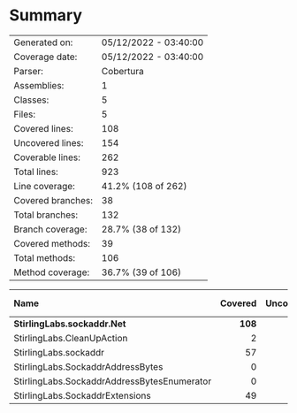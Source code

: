 ﻿# Summary
|||
|:---|:---|
| Generated on: | 05/12/2022 - 03:40:00 |
| Coverage date: | 05/12/2022 - 03:40:00 |
| Parser: | Cobertura |
| Assemblies: | 1 |
| Classes: | 5 |
| Files: | 5 |
| Covered lines: | 108 |
| Uncovered lines: | 154 |
| Coverable lines: | 262 |
| Total lines: | 923 |
| Line coverage: | 41.2% (108 of 262) |
| Covered branches: | 38 |
| Total branches: | 132 |
| Branch coverage: | 28.7% (38 of 132) |
| Covered methods: | 39 |
| Total methods: | 106 |
| Method coverage: | 36.7% (39 of 106) |

|**Name**|**Covered**|**Uncovered**|**Coverable**|**Total**|**Line coverage**|**Covered**|**Total**|**Branch coverage**|**Covered**|**Total**|**Method coverage**|
|:---|---:|---:|---:|---:|---:|---:|---:|---:|---:|---:|---:|
|**StirlingLabs.sockaddr.Net**|**108**|**154**|**262**|**923**|**41.2%**|**38**|**132**|**28.7%**|**39**|**106**|**36.7%**|
|StirlingLabs.CleanUpAction|2|1|3|14|66.6%|0|0||1|2|50%|
|StirlingLabs.sockaddr|57|60|117|499|48.7%|22|64|34.3%|21|48|43.7%|
|StirlingLabs.SockaddrAddressBytes|0|29|29|110|0%|0|10|0%|0|23|0%|
|StirlingLabs.SockaddrAddressBytesEnumerator|0|16|16|45|0%|0|2|0%|0|9|0%|
|StirlingLabs.SockaddrExtensions|49|48|97|255|50.5%|16|56|28.5%|17|24|70.8%|
